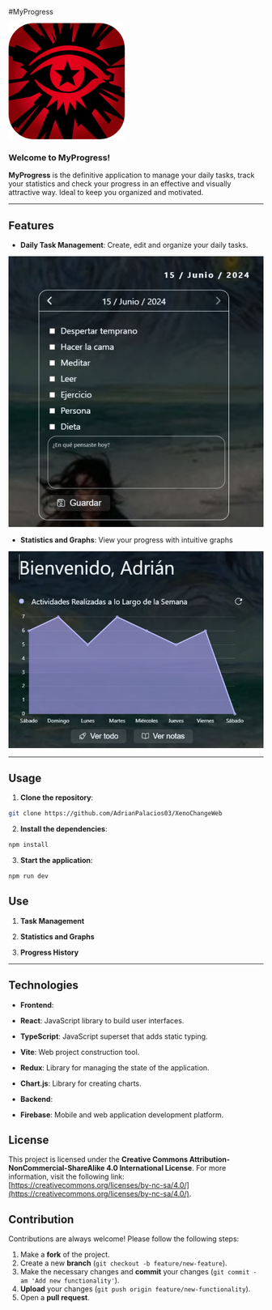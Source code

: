 #MyProgress

![MyProgress Logo](./public/medium.png)

### Welcome to **MyProgress**!

**MyProgress** is the definitive application to manage your daily tasks, track your statistics and check your progress in an effective and visually attractive way. Ideal to keep you organized and motivated.

---

## Features

- **Daily Task Management**: Create, edit and organize your daily tasks.

![Task Management Screenshot](./public/readme/mp1.png)
- **Statistics and Graphs**: View your progress with intuitive graphs

![Task Management Screenshot](./public/readme/mp2.png)

---

## Usage

1. **Clone the repository**:
 ```sh
 git clone https://github.com/AdrianPalacios03/XenoChangeWeb
 ```
2. **Install the dependencies**:
 ```sh
 npm install
 ```
3. **Start the application**:
 ```sh
 npm run dev
 ```

## Use
1. **Task Management**

2. **Statistics and Graphs**

3. **Progress History**

---

## Technologies

- **Frontend**:
 - **React**: JavaScript library to build user interfaces.
 - **TypeScript**: JavaScript superset that adds static typing.
 - **Vite**: Web project construction tool.
 - **Redux**: Library for managing the state of the application.
 - **Chart.js**: Library for creating charts.

- **Backend**:
 - **Firebase**: Mobile and web application development platform.

## License
This project is licensed under the **Creative Commons Attribution-NonCommercial-ShareAlike 4.0 International License**. For more information, visit the following link: [https://creativecommons.org/licenses/by-nc-sa/4.0/](https://creativecommons.org/licenses/by-nc-sa/4.0/).

## Contribution

Contributions are always welcome! Please follow the following steps:

1. Make a **fork** of the project.
2. Create a new **branch** (`git checkout -b feature/new-feature`).
3. Make the necessary changes and **commit** your changes (`git commit -am 'Add new functionality'`).
4. **Upload** your changes (`git push origin feature/new-functionality`).
5. Open a **pull request**.
